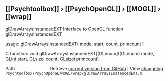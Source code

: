 ## [[Psychtoolbox]] &#8250; [[PsychOpenGL]] &#8250; [[MOGL]] &#8250; [[wrap]]

glDrawArraysInstancedEXT  Interface to [OpenGL](OpenGL) function glDrawArraysInstancedEXT  
  
usage:  glDrawArraysInstancedEXT( mode, start, count, primcount )  
  
C function:  void glDrawArraysInstancedEXT[(GLenum]((GLenum) mode, [GLint](GLint) start, [GLsizei](GLsizei) count, [GLsizei](GLsizei) primcount)  




<div class="code_header" style="text-align:right;">
  <span style="float:left;">Path&nbsp;&nbsp;</span> <span class="counter">Retrieve <a href=
  "https://raw.github.com/Psychtoolbox-3/Psychtoolbox-3/beta/Psychtoolbox/PsychOpenGL/MOGL/wrap/glDrawArraysInstancedEXT.m">current version from GitHub</a> | View <a href=
  "https://github.com/Psychtoolbox-3/Psychtoolbox-3/commits/beta/Psychtoolbox/PsychOpenGL/MOGL/wrap/glDrawArraysInstancedEXT.m">changelog</a></span>
</div>
<div class="code">
  <code>Psychtoolbox/PsychOpenGL/MOGL/wrap/glDrawArraysInstancedEXT.m</code>
</div>

